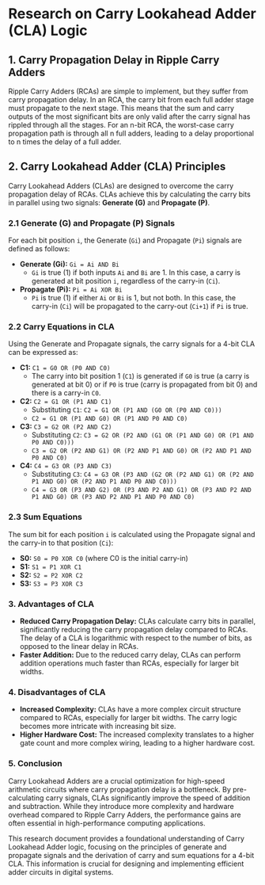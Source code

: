 # Research on Carry Lookahead Adder (CLA) Logic

## 1. Carry Propagation Delay in Ripple Carry Adders

Ripple Carry Adders (RCAs) are simple to implement, but they suffer from carry propagation delay. In an RCA, the carry bit from each full adder stage must propagate to the next stage. This means that the sum and carry outputs of the most significant bits are only valid after the carry signal has rippled through all the stages. For an n-bit RCA, the worst-case carry propagation path is through all n full adders, leading to a delay proportional to n times the delay of a full adder.

## 2. Carry Lookahead Adder (CLA) Principles

Carry Lookahead Adders (CLAs) are designed to overcome the carry propagation delay of RCAs. CLAs achieve this by calculating the carry bits in parallel using two signals: **Generate (G)** and **Propagate (P)**.

### 2.1 Generate (G) and Propagate (P) Signals

For each bit position `i`, the Generate (`Gi`) and Propagate (`Pi`) signals are defined as follows:

- **Generate (Gi):**  `Gi = Ai AND Bi`
    - `Gi` is true (1) if both inputs `Ai` and `Bi` are 1. In this case, a carry is generated at bit position `i`, regardless of the carry-in (`Ci`).
- **Propagate (Pi):** `Pi = Ai XOR Bi`
    - `Pi` is true (1) if either `Ai` or `Bi` is 1, but not both. In this case, the carry-in (`Ci`) will be propagated to the carry-out (`Ci+1`) if `Pi` is true.

### 2.2 Carry Equations in CLA

Using the Generate and Propagate signals, the carry signals for a 4-bit CLA can be expressed as:

- **C1:** `C1 = G0 OR (P0 AND C0)`
    - The carry into bit position 1 (`C1`) is generated if `G0` is true (a carry is generated at bit 0) or if `P0` is true (carry is propagated from bit 0) and there is a carry-in `C0`.
- **C2:** `C2 = G1 OR (P1 AND C1)`
    - Substituting `C1`: `C2 = G1 OR (P1 AND (G0 OR (P0 AND C0)))`
    - `C2 = G1 OR (P1 AND G0) OR (P1 AND P0 AND C0)`
- **C3:** `C3 = G2 OR (P2 AND C2)`
    - Substituting `C2`: `C3 = G2 OR (P2 AND (G1 OR (P1 AND G0) OR (P1 AND P0 AND C0)))`
    - `C3 = G2 OR (P2 AND G1) OR (P2 AND P1 AND G0) OR (P2 AND P1 AND P0 AND C0)`
- **C4:** `C4 = G3 OR (P3 AND C3)`
    - Substituting `C3`: `C4 = G3 OR (P3 AND (G2 OR (P2 AND G1) OR (P2 AND P1 AND G0) OR (P2 AND P1 AND P0 AND C0)))`
    - `C4 = G3 OR (P3 AND G2) OR (P3 AND P2 AND G1) OR (P3 AND P2 AND P1 AND G0) OR (P3 AND P2 AND P1 AND P0 AND C0)`

### 2.3 Sum Equations

The sum bit for each position `i` is calculated using the Propagate signal and the carry-in to that position (`Ci`):

- **S0:** `S0 = P0 XOR C0`  (where C0 is the initial carry-in)
- **S1:** `S1 = P1 XOR C1`
- **S2:** `S2 = P2 XOR C2`
- **S3:** `S3 = P3 XOR C3`

### 3. Advantages of CLA

- **Reduced Carry Propagation Delay:** CLAs calculate carry bits in parallel, significantly reducing the carry propagation delay compared to RCAs. The delay of a CLA is logarithmic with respect to the number of bits, as opposed to the linear delay in RCAs.
- **Faster Addition:** Due to the reduced carry delay, CLAs can perform addition operations much faster than RCAs, especially for larger bit widths.

### 4. Disadvantages of CLA

- **Increased Complexity:** CLAs have a more complex circuit structure compared to RCAs, especially for larger bit widths. The carry logic becomes more intricate with increasing bit size.
- **Higher Hardware Cost:** The increased complexity translates to a higher gate count and more complex wiring, leading to a higher hardware cost.

### 5. Conclusion

Carry Lookahead Adders are a crucial optimization for high-speed arithmetic circuits where carry propagation delay is a bottleneck. By pre-calculating carry signals, CLAs significantly improve the speed of addition and subtraction. While they introduce more complexity and hardware overhead compared to Ripple Carry Adders, the performance gains are often essential in high-performance computing applications.

This research document provides a foundational understanding of Carry Lookahead Adder logic, focusing on the principles of generate and propagate signals and the derivation of carry and sum equations for a 4-bit CLA. This information is crucial for designing and implementing efficient adder circuits in digital systems. 